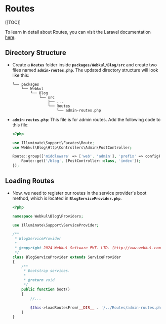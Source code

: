 # Routes

[[TOC]]

To learn in detail about Routes, you can visit the Laravel documentation [here](https://laravel.com/docs/10.x/routing).

## Directory Structure

- Create a **`Routes`** folder inside **`packages/Webkul/Blog/src`** and create two files named **`admin-routes.php`**. The updated directory structure will look like this:

    ```
    └── packages
        └── Webkul
            └── Blog
                └── src
                    ├── ...
                    └── Routes
                        └── admin-routes.php
    ```

- **`admin-routes.php`**: This file is for admin routes. Add the following code to this file:

  ```php
  <?php

  use Illuminate\Support\Facades\Route;
  use Webkul\Blog\Http\Controllers\Admin\PostController;

  Route::group(['middleware' => ['web', 'admin'], 'prefix' => config('app.admin_url')], function () {
      Route::get('/blog', [PostController::class, 'index']);
  });
  ```

## Loading Routes

- Now, we need to register our routes in the service provider's boot method, which is located in **`BlogServiceProvider.php`**.

  ```php
  <?php

  namespace Webkul\Blog\Providers;

  use Illuminate\Support\ServiceProvider;

  /**
   * BlogServiceProvider
   *
   * @copyright 2024 Webkul Software PVT. LTD. (http://www.webkul.com)
   */
  class BlogServiceProvider extends ServiceProvider
  {
      /**
       * Bootstrap services.
       *
       * @return void
       */
      public function boot()
      {
          //... 
          
          $this->loadRoutesFrom(__DIR__ . '/../Routes/admin-routes.php');
      }
  }
  ```